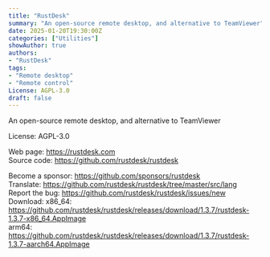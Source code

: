 ```yaml
---
title: "RustDesk"
summary: "An open-source remote desktop, and alternative to TeamViewer"
date: 2025-01-20T19:30:00Z
categories: ["Utilities"]
showAuthor: true
authors:
- "RustDesk"
tags: 
- "Remote desktop"
- "Remote control"
License: AGPL-3.0
draft: false
---
```


An open-source remote desktop, and alternative to TeamViewer

License: AGPL-3.0

Web page: <https://rustdesk.com>  
Source code: <https://github.com/rustdesk/rustdesk>

Become a sponsor: <https://github.com/sponsors/rustdesk>  
Translate: <https://github.com/rustdesk/rustdesk/tree/master/src/lang>  
Report the bug: <https://github.com/rustdesk/rustdesk/issues/new>  
Download:   x86_64: <https://github.com/rustdesk/rustdesk/releases/download/1.3.7/rustdesk-1.3.7-x86_64.AppImage>  
            arm64: <https://github.com/rustdesk/rustdesk/releases/download/1.3.7/rustdesk-1.3.7-aarch64.AppImage>
